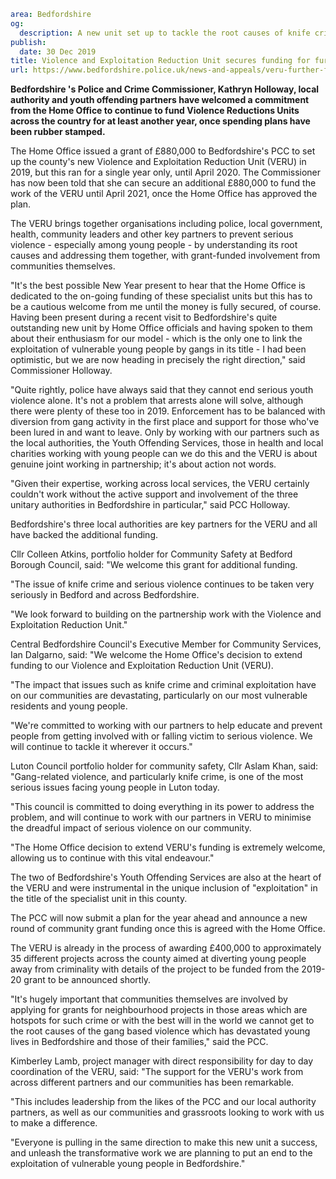 ```yaml
area: Bedfordshire
og:
  description: A new unit set up to tackle the root causes of knife crime and other serious youth violence in Bedfordshire has been funded by the Home Office for another year.
publish:
  date: 30 Dec 2019
title: Violence and Exploitation Reduction Unit secures funding for further 12 months
url: https://www.bedfordshire.police.uk/news-and-appeals/veru-further-funding-dec2019
```

**Bedfordshire 's Police and Crime Commissioner, Kathryn Holloway, local authority and youth offending partners have welcomed a commitment from the Home Office to continue to fund Violence Reductions Units across the country for at least another year, once spending plans have been rubber stamped.**

The Home Office issued a grant of £880,000 to Bedfordshire's PCC to set up the county's new Violence and Exploitation Reduction Unit (VERU) in 2019, but this ran for a single year only, until April 2020. The Commissioner has now been told that she can secure an additional £880,000 to fund the work of the VERU until April 2021, once the Home Office has approved the plan.

The VERU brings together organisations including police, local government, health, community leaders and other key partners to prevent serious violence - especially among young people - by understanding its root causes and addressing them together, with grant-funded involvement from communities themselves.

"It's the best possible New Year present to hear that the Home Office is dedicated to the on-going funding of these specialist units but this has to be a cautious welcome from me until the money is fully secured, of course. Having been present during a recent visit to Bedfordshire's quite outstanding new unit by Home Office officials and having spoken to them about their enthusiasm for our model - which is the only one to link the exploitation of vulnerable young people by gangs in its title - I had been optimistic, but we are now heading in precisely the right direction," said Commissioner Holloway.

"Quite rightly, police have always said that they cannot end serious youth violence alone. It's not a problem that arrests alone will solve, although there were plenty of these too in 2019. Enforcement has to be balanced with diversion from gang activity in the first place and support for those who've been lured in and want to leave. Only by working with our partners such as the local authorities, the Youth Offending Services, those in health and local charities working with young people can we do this and the VERU is about genuine joint working in partnership; it's about action not words.

"Given their expertise, working across local services, the VERU certainly couldn't work without the active support and involvement of the three unitary authorities in Bedfordshire in particular," said PCC Holloway.

Bedfordshire's three local authorities are key partners for the VERU and all have backed the additional funding.

Cllr Colleen Atkins, portfolio holder for Community Safety at Bedford Borough Council, said: "We welcome this grant for additional funding.

"The issue of knife crime and serious violence continues to be taken very seriously in Bedford and across Bedfordshire.

"We look forward to building on the partnership work with the Violence and Exploitation Reduction Unit."

Central Bedfordshire Council's Executive Member for Community Services, Ian Dalgarno, said: "We welcome the Home Office's decision to extend funding to our Violence and Exploitation Reduction Unit (VERU).

"The impact that issues such as knife crime and criminal exploitation have on our communities are devastating, particularly on our most vulnerable residents and young people.

"We're committed to working with our partners to help educate and prevent people from getting involved with or falling victim to serious violence. We will continue to tackle it wherever it occurs."

Luton Council portfolio holder for community safety, Cllr Aslam Khan, said: "Gang-related violence, and particularly knife crime, is one of the most serious issues facing young people in Luton today.

"This council is committed to doing everything in its power to address the problem, and will continue to work with our partners in VERU to minimise the dreadful impact of serious violence on our community.

"The Home Office decision to extend VERU's funding is extremely welcome, allowing us to continue with this vital endeavour."

The two of Bedfordshire's Youth Offending Services are also at the heart of the VERU and were instrumental in the unique inclusion of "exploitation" in the title of the specialist unit in this county.

The PCC will now submit a plan for the year ahead and announce a new round of community grant funding once this is agreed with the Home Office.

The VERU is already in the process of awarding £400,000 to approximately 35 different projects across the county aimed at diverting young people away from criminality with details of the project to be funded from the 2019-20 grant to be announced shortly.

"It's hugely important that communities themselves are involved by applying for grants for neighbourhood projects in those areas which are hotspots for such crime or with the best will in the world we cannot get to the root causes of the gang based violence which has devastated young lives in Bedfordshire and those of their families," said the PCC.

Kimberley Lamb, project manager with direct responsibility for day to day coordination of the VERU, said: "The support for the VERU's work from across different partners and our communities has been remarkable.

"This includes leadership from the likes of the PCC and our local authority partners, as well as our communities and grassroots looking to work with us to make a difference.

"Everyone is pulling in the same direction to make this new unit a success, and unleash the transformative work we are planning to put an end to the exploitation of vulnerable young people in Bedfordshire."
